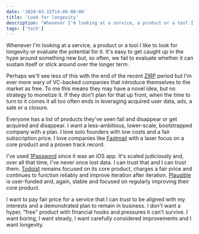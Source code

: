 ```yaml
---
date: '2024-03-15T14:00-08:00'
title: 'Look for longevity'
description: "Whenever I'm looking at a service, a product or a tool I like to look for longevity or evaluate the potential for it. It's easy to get caught up in the hype around something new but, so often, we fail to evaluate whether it can sustain itself or stick around over the longer term."
tags: ['tech']
---
```

Whenever I'm looking at a service, a product or a tool I like to look for longevity or evaluate the potential for it. It's easy to get caught up in the hype around something new but, so often, we fail to evaluate whether it can sustain itself or stick around over the longer term.<!-- excerpt -->

Perhaps we'll see less of this with the end of the recent [ZIRP](https://en.m.wikipedia.org/wiki/Zero_interest-rate_policy) period but I'm ever more wary of VC-backed companies that introduce themselves to the market as free. To me this means they may have a novel idea, but no strategy to monetize it. If they don't plan for that up front, when the time to turn to it comes it all too often ends in leveraging acquired user data, ads, a sale or a closure.

Everyone has a list of products they've seen fail and disappear or get acquired and disappear. I want a less-ambitious, lower-scale, bootstrapped company with a plan. I love solo founders with low costs and a fair subscription price. I love companies like [Fastmail](https://fastmail.com) with a laser focus on a core product and a proven track record.

I've used [1Password](https://1password.com) since it was an iOS app. It's scaled judiciously and, over all that time, I've never once lost data. I can trust that and I can trust them. [Todoist](https://todoist.com) remains focused on its core product, charges a fair price and continues to function reliably and improve iteration after iteration. [Plausible](https://plausible.io) is user-funded and, again, stable and focused on regularly improving their core product.

I want to pay  fair price for a service that I can *trust* to be aligned with my interests and a demonstrated plan to remain in business. I don't want a hyper, "free" product with financial hooks and pressures it can't survive. I want boring, I want steady, I want carefully considered improvements and I want longevity.